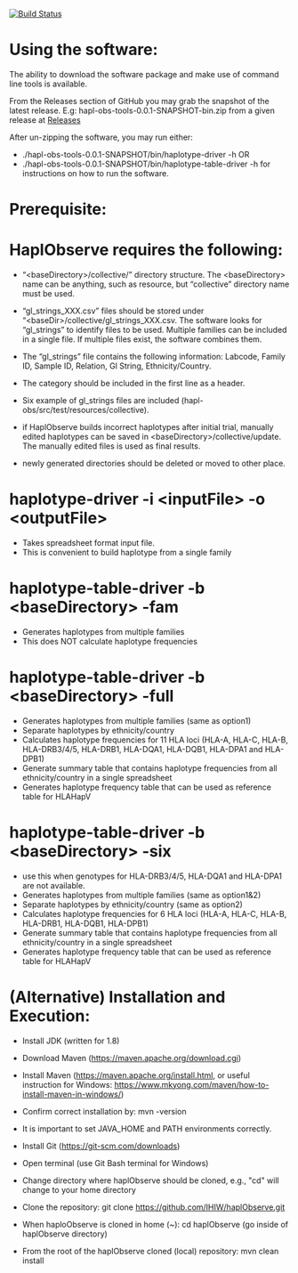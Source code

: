 [![Build Status](https://api.travis-ci.org/mpresteg/haplObserve.svg?branch=master)](https://travis-ci.org/mpresteg/haplObserve)

# Using the software:

The ability to download the software package and make use of command line tools is available.

From the Releases section of GitHub you may grab the snapshot of the latest release.  E.g:  hapl-obs-tools-0.0.1-SNAPSHOT-bin.zip from a given release at [Releases](https://github.com/ihiw/haplObserve/releases)

After un-zipping the software, you may run either:
 - ./hapl-obs-tools-0.0.1-SNAPSHOT/bin/haplotype-driver -h OR
 - ./hapl-obs-tools-0.0.1-SNAPSHOT/bin/haplotype-table-driver -h
for instructions on how to run the software.

 
# Prerequisite:
  # HaplObserve requires the following:
  - “&lt;baseDirectory>/collective/” directory structure. The &lt;baseDirectory> name can be anything, such as resource, but “collective” directory name must be used.

  - “gl_strings_XXX.csv” files should be stored under “&lt;baseDir>/collective/gl_strings_XXX.csv. The software looks for “gl_strings” to identify files to be used. Multiple families can be included in a single file. If multiple files exist, the software combines them.

  - The “gl_strings” file contains the following information: Labcode, Family ID, Sample ID, Relation, Gl String, Ethnicity/Country. 

 - The category should be included in the first line as a header.

 - Six example of gl_strings files are included (hapl-obs/src/test/resources/collective).
 
 - if HaplObserve builds incorrect haplotypes after initial trial, manually edited haplotypes can be saved in &lt;baseDirectory>/collective/update. The manually edited files is used as final results.
 
 - newly generated directories should be deleted or moved to other place.
 
 
 # haplotype-driver -i &lt;inputFile> -o &lt;outputFile>
 - Takes spreadsheet format input file.
 - This is convenient to build haplotype from a single family
 
 # haplotype-table-driver -b &lt;baseDirectory> -fam
 - Generates haplotypes from multiple families
 - This does NOT calculate haplotype frequencies
  
 # haplotype-table-driver -b &lt;baseDirectory> -full
 - Generates haplotypes from multiple families (same as option1)
 - Separate haplotypes by ethnicity/country
 - Calculates haplotype frequencies for 11 HLA loci (HLA-A, HLA-C, HLA-B, HLA-DRB3/4/5, HLA-DRB1, HLA-DQA1, HLA-DQB1, HLA-DPA1 and HLA-DPB1)
 - Generate summary table that contains haplotype frequencies from all ethnicity/country in a single spreadsheet
 - Generates haplotype frequency table that can be used as reference table for HLAHapV  
  
  # haplotype-table-driver -b &lt;baseDirectory> -six
 - use this when genotypes for HLA-DRB3/4/5, HLA-DQA1 and HLA-DPA1 are not available. 
 - Generates haplotypes from multiple families (same as option1&2)
 - Separate haplotypes by ethnicity/country (same as option2)
 - Calculates haplotype frequencies for 6 HLA loci (HLA-A, HLA-C, HLA-B, HLA-DRB1, HLA-DQB1, HLA-DPB1)
 - Generate summary table that contains haplotype frequencies from all ethnicity/country in a single spreadsheet
 - Generates haplotype frequency table that can be used as reference table for HLAHapV
 

# (Alternative) Installation and Execution:
 - Install JDK (written for 1.8)
 - Download Maven (https://maven.apache.org/download.cgi)
 - Install Maven (https://maven.apache.org/install.html, or useful instruction for Windows: https://www.mkyong.com/maven/how-to-install-maven-in-windows/) 
 - Confirm correct installation by: mvn -version
 - It is important to set JAVA_HOME and PATH environments correctly.
 
 - Install Git (https://git-scm.com/downloads)
 - Open terminal (use Git Bash terminal for Windows)
 - Change directory where haplObserve should be cloned, e.g., "cd" will change to your home directory
 - Clone the repository: git clone https://github.com/IHIW/haplObserve.git
 - When haploObserve is cloned in home (~): cd haplObserve (go inside of haplObserve directory)
 - From the root of the haplObserve cloned (local) repository: mvn clean install 